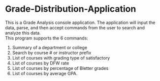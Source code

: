 # Grade-Distribution-Application
This is a Grade Analysis console application.
The application will input the data, parse, and then accept commands from the user to search and analyze this data.  
This program supports the 6 commands:

1. Summary of a department or college
2. Search by course # or instructor prefix
3. List of courses with grading type of satisfactory
4. List of courses by DFW rate
5. List of courses by percentage of Bletter grades
6. List of courses by average GPA.
